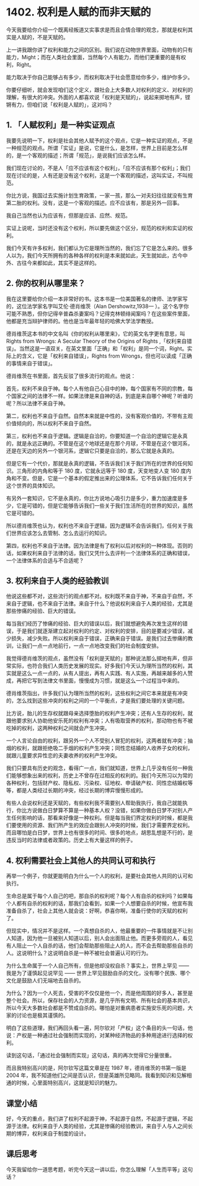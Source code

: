 # 1402. 权利是人赋的而非天赋的

今天我要给你介绍一个既离经叛道又实事求是而且合情合理的观念，那就是权利其实是人赋的，不是天赋的。

上一讲我跟你讲了权利和能力之间的区别。我们说在动物世界里面，动物有的只有能力，Might；而在人类社会里面，当然每个人有能力，而他们更重要的是有权利，Right。

能力取决于你自己能够占有多少，而权利取决于社会愿意给你多少，维护你多少。

你要仔细听，就会发现咱们这个定义，跟社会上大多数人对权利的定义、对权利的理解，有很大的冲突。外面的人都喜欢说「权利是天赋的」，说起来掷地有声，铿锵有力，但咱们说「权利是人赋的」，这对吗？

## 1. 「人赋权利」是一种实证观点

我要先说明一下，权利是社会其他人赋予的这个观点，它是一种实证的观点，不是一种规范的观点。所谓「实证」是说，它是什么，是怎样，世界上目前是怎么样的，是一个客观的描述；所谓「规范」，是说我们应该怎么样。

我们现在讨论的，不是人「应不应该有这个权利」，「应不应该有那个权利」；我们现在讨论的是，人有还是没有这个权利，这是一个客观的描述，这叫实证，不叫规范。

你比方说，我国过去实施计划生育政策，一家一孩，那么一对夫妇往往就没有生育第二胎的权利。没有，这是一个客观的描述。应不应该有，那是另外一回事。

我自己当然也认为应该有，但那是应该、应然、规范。

实证上说呢，当时还没有这个权利，所以要先做这个区分，规范的权利和实证的权利。

我们今天有许多权利，我们都认为它是理所当然的，我们忘了它是怎么来的。很多人以为，我们今天所拥有的各种各样的权利是本来就如此，天生就如此，古今中外、古往今来都如此，其实不是这样的。

 


## 2. 你的权利从哪里来？

我在这里要给你介绍一本非常好的书。这本书是一位美国著名的律师、法学家写的，这位法学家名字叫艾伦·德肖维茨（Alan Dershowitz,1938— ）。这个名字你可能不熟悉，但你记得辛普森杀妻案吗？记得克林顿绯闻案吗？在这些案件里面，他都是充当辩护律师的。他也是当年最年轻的哈佛大学法学教授。

德肖维茨这本书的中文名叫《你的权利从哪里来》，它的英文名字更有意思，叫 Rights from Wrongs: A Secular Theory of the Origins of Rights ,「权利来自错误」。当然这是一语双关，在英文里面「正确」和「权利」是同一个词，Right。实际上的含义，它是「权利来自错误」，Rights from Wrongs，但也可以读成「正确的事情来自于错误」。

德肖维茨在书里面，首先反驳了很多流行的观点。他说：

首先，权利不来自于神。每个人有他自己心目中的神，每个国家有不同的宗教，每个国家之间的法律不一样。如果法律是来自神的话，到底是来自哪个神呢？听谁的呢？所以法律不来自于神。

第二，权利也不来自于自然。自然本来就是中性的，没有客观价值的，不带有主观价值倾向的，所以权利不来自于自然。

第三，权利也不来自于逻辑。逻辑是自洽的，你要知道一个自洽的逻辑它是永真的，就是永远正确的。不管是在这个地球还是在那个月球，不管是在这个银河系，还是在天边的另外一个银河系，逻辑它只要是自洽的，那么它就是永真的。

但是它有一个代价，那就是永真的逻辑，不告诉我们关于我们所在的世界的任何知识。三角形的内角和等于 180 度，它就永远等于 180 度，天变地变人变 180 度内角和不变。但是，它是一个基本的假定推出来的公理体系，它不告诉我们任何关于这个世界的具体知识。

有另外一套知识，它不是永真的，你比方说地心吸引力是多少，重力加速度是多少，它是可错的，但是它能够告诉我们一些关于我们生活所在的世界的知识，虽然它是可错的。

所以德肖维茨也认为，权利也不来自于逻辑，因为逻辑不会告诉我们，任何关于我们世界应该怎么去管制、怎么去运行的知识。

第四，权利也不来自于法律。因为法律是有了权利以后对权利的一种体现。否则的话，如果权利来自于法律的话，我们又凭什么去评判一个法律体系的正确和错误，一个法律体系的合适与不合适呢？

## 3. 权利来自于人类的经验教训

他说这些都不对，这些流行的观点都不对。权利既不来自于神，不来自于自然，不来自于逻辑，也不来自于法律。来自于什么？他说权利来自于人类的经验，尤其是那些惨痛的经验、巨大的错误。

每当我们经历了惨痛的经验、巨大的错误以后，我们就想避免再次发生这样的错误，于是我们就逐渐建立起对权利的约定、对权利的安排，目的是要减少错误，减少损失，减少失败。所以权利来自于错误，正确来自于错误。是我们过去惨痛的教训，让我们一点一点地前行，一点一点地改变我们的社会制度安排。

我觉得德肖维茨的观点，虽然没有「权利是天赋的」那种说法那么掷地有声，但非常实际，也符合我们人类历史发展的现实。好多我们今天认为理所当然的权利，其实就是这么一点一点的，从有人提出，再有人实践、有人实施，再越来越多的人赞成，再把它写到法律文书里面，慢慢成为习惯，就是这么一个过程当中来的。

德肖维茨指出，许多我们认为理所当然的权利，这些权利之间它本来就是有冲突的，怎么找到这些冲突的权利之间的一个平衡点，才是我们要处理的关键问题。

比方说，胎儿的生存权就跟母亲选择堕胎的权利产生冲突；还有人生存的权利，就跟他要求别人协助他安乐死的权利有冲突；人有吸取营养的权利，那动物也有不被吃掉的权利，这两种权利之间就会产生冲突。

一个人言论自由的权利，跟另外一个人不受别人冒犯的权利，这两者就有冲突；抽烟的权利，就跟拒绝吸二手烟的权利产生冲突；同性恋结婚的人收养子女的权利，就跟儿童要求异性恋的夫妻收养的权利产生冲突。

我们只要具有历史的观念，看得广一点，我们就知道，世界上几乎没有任何一种我们能够想象出来的权利，历史上不曾存在过相反的权利的。我们今天所习以为常的各种权利，包括财产权、隐私权、污染权、征地权、申请破产权、同性恋结婚权等等，都是人类经过长期的冲突，经过长期的博弈慢慢形成的。

有些人会说权利还是天赋的，有些权利我不需要别人帮助我执行，我自己就能执行，你比方说做白日梦算不算是一种基本人权？没错，如果你做白日梦不对别人产生任何影响的话，那看来好像是一种权利。但是每当我们界定权利的时候，都是我们要使用的资源、我们所产生的效应会跟别人冲突的时候，我们才需要界定权利。而且哪怕是白日梦，世界上也有很多的时间、很多的地点，胡思乱想是不行的，是违反当时的法律或者政策的。历史上有大量这样的例子。

 


## 4. 权利需要社会上其他人的共同认可和执行

再举一个例子，你就更能明白为什么一个人的权利，是要社会其他人共同的认可和执行。

生命总是属于每个人自己的吧，那自杀的权利呢？每个人有自杀的权利吗？如果每个人都有自杀的权利的话，那我们会看到，如果一个人想要自杀的时候，他宣布我准备自杀了，社会上其他人就会说：好啊，恭喜你啊，准备行使你的天赋的权利了。

但现实中，情况并不是这样。一个真想自杀的人，他最重要的一件事情就是不让别人知道，因为他一旦被别人知道以后，别人会出面阻止他。而更多旁观的人，看见有人阻止一个人自杀的话，他们会帮助那些阻止人的人，而不会去帮助那些自杀的人。这说明什么？这说明自杀是一种不被社会普遍认可的行为。

为什么生命属于一个人自己所有，但是他却没权自杀？事实上，世界上罕见 —— 我是为了谨慎起见说罕见 —— 世界上罕见鼓励自杀的文化，没有哪个民族、哪个文化是鼓励人们无端地去自杀的。

为什么？因为一个人死去，受害的不仅仅是他一个，而是他周围的好多人，甚至是整个社会。所以，保存社会的人力资源，是几乎所有文明、所有社会的基本共识，所以今天大多数社会都是不赞成自杀的。哪怕是对重病患者实施安乐死的问题，大家的讨论也是极其谨慎的。

明白了这些道理，我们再回头看一遍，阿尔钦对「产权」这个条目的头一句话，他说：产权是一种通过社会强制而实现的，对某种经济物品的多种用途进行选择的权利。

读到这句话，「通过社会强制而实现」这句话，真的再次觉得它分量很重。

而且我特别高兴的是，阿尔钦写这篇文章是在 1987 年，德肖维茨的书第一版是 2004 年，我不知道他们之间是否认识，但是英雄所见略同。我看到知识和见解相通的时候，心里面特别高兴，这就是知识的魅力。

## 课堂小结

好，今天的重点，我们讲了权利不起源于神，不起源于自然，不起源于逻辑，不起源于法律。权利来自于人类的经验，尤其是惨痛的经验教训，来自于人与人之间长期的博弈，权利来自于制度的设计。

## 课后思考

今天我留给你一道思考题，听完今天这一讲以后，你怎么理解「人生而平等」这句话？

